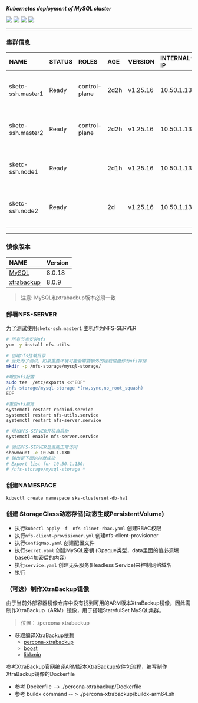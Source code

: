  <p align="left">
<b><i>Kubernetes deployment of MySQL cluster </i></b>
</p>
<p align="left">
<a herf="https://img.shields.io/badge/CNCF-Kubernetes-informational?style=flat&logo=Kubernetes&color=777BB4"><img src="https://img.shields.io/badge/CNCF-Kubernetes-informational?style=flat&logo=Kubernetes&color=777BB4"></a>
<a href="https://img.shields.io/github/issues/sush-sketc/Kubernetes-study-doc"><img src="https://img.shields.io/github/issues/sush-sketc/Kubernetes-study-doc"></a>
<a href="https://img.shields.io/github/license/sush-sketc/Kubernetes-study-doc"><img src="https://img.shields.io/github/license/sush-sketc/Kubernetes-study-doc"></a>
<a herf="https://img.shields.io/badge/mysql-db-v1?style=plastic&logo=MySQL&labelColor=%23DEB887&color=%236495ED"><img src="https://img.shields.io/badge/mysql-db-v1?styl&logo=MySQL&labelColor=%23DEB887&color=%236495ED"></a>
</p>

---
### 集群信息

| NAME | STATUS | ROLES | AGE | VERSION | INTERNAL-IP | EXTERNAL-IP | OS-IMAGE | KERNEL-VERSION | CONTAINER-RUNTIME
| :-- | :-- | :-- | :-- | :-- | :-- | :-- | :-- | :-- | :-- | 
| sketc-ssh.master1 | Ready | control-plane | 2d2h | v1.25.16 | 10.50.1.130 | <none> | Rocky Linux 9.4 (Blue Onyx) | 5.14.0-427.40.1.el9_4.aarch64 | containerd://1.6.36
| sketc-ssh.master2 | Ready | control-plane | 2d2h | v1.25.16 | 10.50.1.134 | <none> | Rocky Linux 9.4 (Blue Onyx) | 5.14.0-427.40.1.el9_4.aarch64 | containerd://1.6.36
| sketc-ssh.node1 | Ready | <none> | 2d1h | v1.25.16 | 10.50.1.131 | <none> | Rocky Linux 9.4 (Blue Onyx) | 5.14.0-427.40.1.el9_4.aarch64 | containerd://1.6.36
| sketc-ssh.node2 | Ready | <none> | 2d | v1.25.16 | 10.50.1.132 | <none> | Rocky Linux 9.4 (Blue Onyx) | 5.14.0-427.40.1.el9_4.aarch64 | containerd://1.6.36

---
### 镜像版本
| NAME | Version |
| :-- | :-- |
| [MySQL](https://dev.mysql.com/doc/) | 8.0.18 |
| [xtrabackup](https://docs.percona.com/percona-xtrabackup/8.0/release-notes.html) | 8.0.9 |

> 注意: MySQL和xtrabacbup版本必须一致 <br>

### 部署NFS-SERVER
为了测试使用`sketc-ssh.master1` 主机作为NFS-SERVER
```sh
# 所有节点安装nfs
yum -y install nfs-utils

# 创建nfs挂载目录
# 此处为了测试，如果重要环境可能会需要额外的挂载磁盘作为nfs存储
mkdir -p /nfs-storage/mysql-storage/

#增加nfs配置
sudo tee  /etc/exports <<"EOF"
/nfs-storage/mysql-storage *(rw,sync,no_root_squash)
EOF

#重启nfs服务
systemctl restart rpcbind.service
systemctl restart nfs-utils.service 
systemctl restart nfs-server.service 

# 增加NFS-SERVER开机自启动
systemctl enable nfs-server.service 

# 验证NFS-SERVER是否能正常访问
showmount -e 10.50.1.130 
# 输出是下面这样就成功
# Export list for 10.50.1.130:
# /nfs-storage/mysql-storage *
```
### 创建NAMESPACE
```sh
kubectl create namespace sks-clusterset-db-ha1
```
### 创建 StorageClass动态存储(动态生成PersistentVolume)
+ 执行`kubectl apply -f  nfs-clinet-rbac.yaml` 创建RBAC权限
+ 执行`nfs-client-provisioner.yml` 创建nfs-client-provisioner
+ 执行`ConfigMap.yaml` 创建配置文件
+ 执行`secret.yaml` 创建MySQL密钥 (Opaque类型，data里面的值必须填base64加密后的内容)
+ 执行`service.yaml` 创建无头服务(Headless Service)来控制网络域名
+ 执行

### （可选）制作XtraBackup镜像
由于当前外部容器镜像仓库中没有找到可用的ARM版本XtraBackup镜像，因此需制作XtraBackup（ARM）镜像，用于搭建StatefulSet MySQL集群。
> 位置：./percona-xtrabackup <br>
+ 获取编译XtraBackup依赖
  +   [percona-xtrabackup](https://github.com/percona/percona-xtrabackup/releases/tag/percona-xtrabackup-8.0.29-22)
  +   [boost](https://www.boost.org/users/history/version_1_77_0.html)
  +   [libkmip](https://github.com/Percona-Lab/libkmip/tree/0ecda33598838b67bb4bb7a0005c92eea8b7405a)<br>

参考XtraBackup官网编译ARM版本XtraBackup软件包流程，编写制作XtraBackup镜像的Dockerfile
+ 参考 Dockerfile  -->  ./percona-xtrabackup/Dockerfile
+ 参考 buildx command  -- >  ./percona-xtrabackup/buildx-arm64.sh <br>





